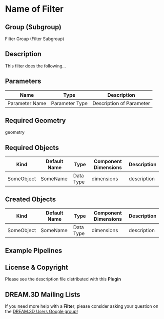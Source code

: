 # Name of Filter  #


## Group (Subgroup) ##

Filter Group (Filter Subgroup)

## Description ##

This filter does the following...

## Parameters ##

| Name             | Type | Description |
|------------------|------| ------------|
| Parameter Name | Parameter Type | Description of Parameter |

## Required Geometry ##

geometry

## Required Objects ##

| Kind | Default Name | Type | Component Dimensions | Description |
|------|--------------|------|----------------------|-------------|
| SomeObject  | SomeName | Data Type | dimensions | description |


## Created Objects ##

| Kind | Default Name | Type | Component Dimensions | Description |
|------|--------------|------|----------------------|-------------|
| SomeObject  | SomeName | Data Type | dimensions | description |


## Example Pipelines ##



## License & Copyright ##

Please see the description file distributed with this **Plugin**

## DREAM.3D Mailing Lists ##

If you need more help with a **Filter**, please consider asking your question on the [DREAM.3D Users Google group!](https://groups.google.com/forum/?hl=en#!forum/dream3d-users)

